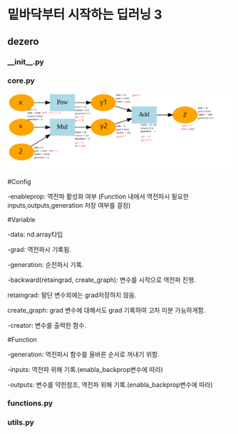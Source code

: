 <h1>밑바닥부터 시작하는 딥러닝 3</h1>

<h2>dezero </h2>


<h3>__init__.py</h3>


<h3>core.py</h3>

![forward and backward](./image.png)


#Config


-enableprop: 역전파 활성화 여부 
(Function 내에서 역전파시 필요한 inputs,outputs,generation 저장 여부를 결정)


#Variable

-data: nd.array타입

-grad: 역전파시 기록됨.

-generation: 순전파시 기록.

-backward(retaingrad, create_graph): 변수를 시작으로 역전파 진행. 

retaingrad: 말단 변수외에는 grad저장하지 않음. 

create_graph: grad 변수에 대해서도 grad 기록하여 고차 미분 가능하게함.

-creator: 변수를 출력한 함수.

#Function

-generation: 역전파시 함수를 올바른 순서로 꺼내기 위함.

-inputs: 역전파 위해 기록.(enabla_backprop변수에 따라)

-outputs: 변수를 약한참조, 역전파 위해 기록.(enabla_backprop변수에 따라)

<h3>functions.py</h3>


<h3>utils.py</h3>
